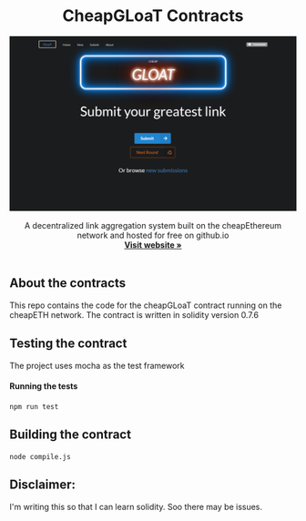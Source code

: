 <p align="center">
    <h1 align="center">CheapGLoaT Contracts</h1>
    <p align="center">
        <a href="https://jadon-jesse.github.io/cheapGLoaT/">
            <img src="https://github.com/Jadon-Jesse/cheapGLoaT/blob/master/assets/cheapGLoaTHome.PNG?raw=true" alt="Logo">
        </a>
    </p>


  <p align="center">
    A decentralized link aggregation system built on the cheapEthereum network and hosted for free on github.io
    <br />
    <a href="https://jadon-jesse.github.io/cheapGLoaT/"><strong>Visit website »</strong></a>
    <br />
    <br />
  </p>
</p>

## About the contracts
This repo contains the code for the cheapGLoaT contract running on the cheapETH network. The contract is written in solidity version 0.7.6


## Testing the contract
The project uses mocha as the test framework

#### Running the tests
```
npm run test
```

## Building the contract
```
node compile.js
```



## Disclaimer:
I'm writing this so that I can learn solidity. Soo there may be issues.